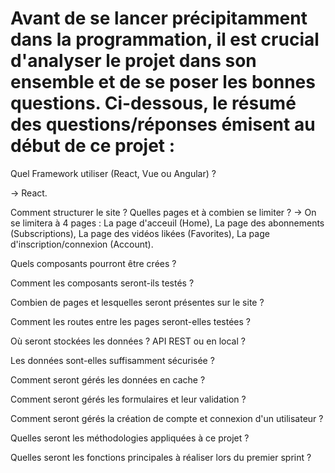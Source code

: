 # Avant de se lancer précipitamment dans la programmation, il est crucial d'analyser le projet dans son ensemble et de se poser les bonnes questions. Ci-dessous, le résumé des questions/réponses émisent au début de ce projet : 

Quel Framework utiliser (React, Vue ou Angular) ?
<p>→ React.</p>

Comment structurer le site ? Quelles pages et à combien se limiter ?
→ On se limitera à 4 pages : 
La page d'acceuil (Home), 
La page des abonnements (Subscriptions), 
La page des vidéos likées (Favorites),
La page d'inscription/connexion (Account).

 Quels composants pourront être crées ?

Comment les composants seront-ils testés ?

Combien de pages et lesquelles seront présentes sur le site ?

Comment les routes entre les pages seront-elles testées ?



Où seront stockées les données ? API REST ou en local ?

Les données sont-elles suffisamment sécurisée ?

Comment seront gérés les données en cache ?

Comment seront gérés les formulaires et leur validation ?

Comment seront gérés la création de compte et connexion d'un utilisateur ?

Quelles seront les méthodologies appliquées à ce projet ?

Quelles seront les fonctions principales à réaliser lors du premier sprint ?


